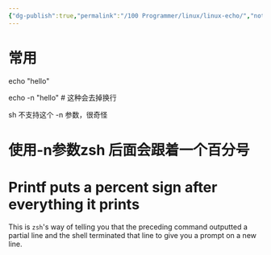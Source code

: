 ```yaml
---
{"dg-publish":true,"permalink":"/100 Programmer/linux/linux-echo/","noteIcon":"","created":"2021-10-19T11:27:48+08:00","updated":"2024-02-02T00:05:15+08:00"}
---
```



# 常用

echo "hello"

echo -n "hello" # 这种会去掉换行

sh 不支持这个 -n 参数，很奇怪

# 使用-n参数zsh 后面会跟着一个百分号


<div class="transclusion internal-embed is-loaded"><div class="markdown-embed">

<div class="markdown-embed-title">

# Printf puts a percent sign after everything it prints

</div>


This is `zsh`'s way of telling you that the preceding command outputted a partial line and the shell terminated that line to give you a prompt on a new line. 

</div></div>

